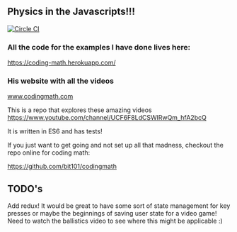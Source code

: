 ## Physics in the Javascripts!!!

[![Circle CI](https://circleci.com/gh/michaelghinrichs/coding-math.svg?style=svg)](https://circleci.com/gh/michaelghinrichs/coding-math)

### All the code for the examples I have done lives here:
https://coding-math.herokuapp.com/

### His website with all the videos
www.codingmath.com

This is a repo that explores these amazing videos
https://www.youtube.com/channel/UCF6F8LdCSWlRwQm_hfA2bcQ

It is written in ES6 and has tests!

If you just want to get going and not set up all that madness, checkout the
repo online for coding math:

https://github.com/bit101/codingmath

## TODO's
Add redux!
It would be great to have some sort of state management for key presses
or maybe the beginnings of saving user state for a video game! Need to
watch the ballistics video to see where this might be applicable :)
